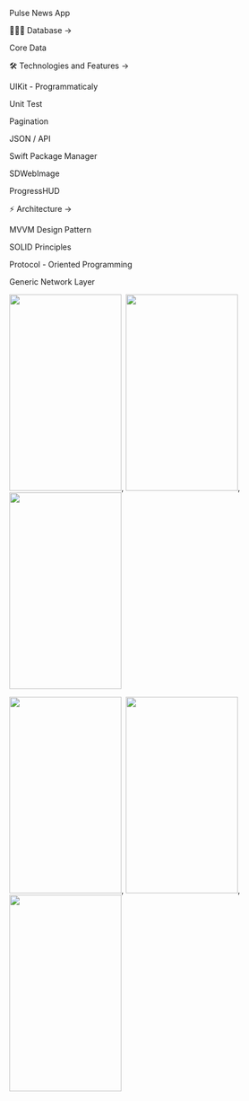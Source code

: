 Pulse News App

👨🏻‍💻 Database ->

Core Data

🛠 Technologies and Features ->

UIKit - Programmaticaly

Unit Test

Pagination

JSON / API

Swift Package Manager

SDWebImage

ProgressHUD

⚡️ Architecture ->

MVVM Design Pattern

SOLID Principles

Protocol - Oriented Programming

Generic Network Layer

<img src="https://user-images.githubusercontent.com/103386486/212101862-7b9eed5b-36fd-47f6-a860-a4ca25b62977.png" width="200" height="350" />, <img src="https://user-images.githubusercontent.com/103386486/212102163-619d15c9-cbbd-448d-995a-9f78e83ab71d.png" width="200" height="350" />, <img src="https://user-images.githubusercontent.com/103386486/212102921-0d3768fe-e99b-4d2d-bd32-71afad7afb63.png" width="200" height="350" /> 

<img src="https://user-images.githubusercontent.com/103386486/212103284-29306f3a-2457-4e84-b299-70763f2738ab.png" width="200" height="350" />, <img src="https://user-images.githubusercontent.com/103386486/212103504-a33e9cab-cf17-41da-8681-6b6f984b2c17.png" width="200" height="350" />, <img src="https://user-images.githubusercontent.com/103386486/212105364-fa721ee9-461b-47ba-85e4-c6e346bf81c6.png" width="200" height="350" /> 





